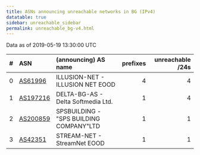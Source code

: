 ```yaml
---
title: ASNs announcing unreachable networks in BG (IPv4)
datatable: true
sidebar: unreachable_sidebar
permalink: unreachable_bg-v4.html
---
```


Data as of 2019-05-19 13:30:00 UTC


<div class="datatable-begin"></div>

|   # | ASN                                      | (announcing) AS name                    |   prefixes |   unreachable /24s |
|----:|:-----------------------------------------|:----------------------------------------|-----------:|-------------------:|
|   0 | [AS61996](unreachable_AS61996-v4.html)   | ILLUSION-NET - ILLUSION NET EOOD        |          4 |                  4 |
|   1 | [AS197216](unreachable_AS197216-v4.html) | DELTA-BG-AS - Delta Softmedia Ltd.      |          1 |                  4 |
|   2 | [AS200859](unreachable_AS200859-v4.html) | SPSBUILDING - "SPS BUILDING COMPANY"LTD |          1 |                  1 |
|   3 | [AS42351](unreachable_AS42351-v4.html)   | STREAM-NET - StreamNet EOOD             |          1 |                  1 |

<div class="datatable-end"></div>